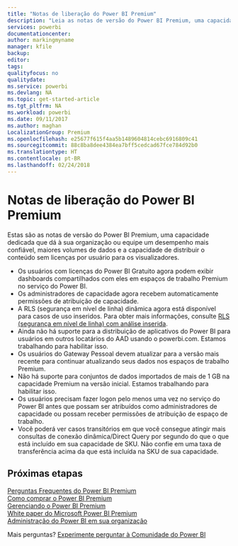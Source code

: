 ```yaml
---
title: "Notas de liberação do Power BI Premium"
description: "Leia as notas de versão do Power BI Premium, uma capacidade dedicada para sua organização ou equipe."
services: powerbi
documentationcenter: 
author: markingmyname
manager: kfile
backup: 
editor: 
tags: 
qualityfocus: no
qualitydate: 
ms.service: powerbi
ms.devlang: NA
ms.topic: get-started-article
ms.tgt_pltfrm: NA
ms.workload: powerbi
ms.date: 09/11/2017
ms.author: maghan
LocalizationGroup: Premium
ms.openlocfilehash: e25677f615f4aa5b1489604814cebc6916809c41
ms.sourcegitcommit: 88c8ba8dee4384ea7bff5cedcad67fce784d92b0
ms.translationtype: HT
ms.contentlocale: pt-BR
ms.lasthandoff: 02/24/2018
---
```

# <a name="power-bi-premium-release-notes"></a>Notas de liberação do Power BI Premium
Estas são as notas de versão do Power BI Premium, uma capacidade dedicada que dá à sua organização ou equipe um desempenho mais confiável, maiores volumes de dados e a capacidade de distribuir o conteúdo sem licenças por usuário para os visualizadores.

* Os usuários com licenças do Power BI Gratuito agora podem exibir dashboards compartilhados com eles em espaços de trabalho Premium no serviço do Power BI.
* Os administradores de capacidade agora recebem automaticamente permissões de atribuição de capacidade.
* A RLS (segurança em nível de linha) dinâmica agora está disponível para casos de uso inseridos. Para obter mais informações, consulte [RLS (segurança em nível de linha) com análise inserida](developer/embedded-row-level-security.md).
* Ainda não há suporte para a distribuição de aplicativos do Power BI para usuários em outros locatários do AAD usando o powerbi.com. Estamos trabalhando para habilitar isso.
* Os usuários do Gateway Pessoal devem atualizar para a versão mais recente para continuar atualizando seus dados nos espaços de trabalho Premium.
* Não há suporte para conjuntos de dados importados de mais de 1 GB na capacidade Premium na versão inicial. Estamos trabalhando para habilitar isso.
* Os usuários precisam fazer logon pelo menos uma vez no serviço do Power BI antes que possam ser atribuídos como administradores de capacidade ou possam receber permissões de atribuição de espaço de trabalho.
* Você poderá ver casos transitórios em que você consegue atingir mais consultas de conexão dinâmica/Direct Query por segundo do que o que está incluído em sua capacidade de SKU. Não confie em uma taxa de transferência acima da que está incluída na SKU de sua capacidade.

## <a name="next-steps"></a>Próximas etapas
[Perguntas Frequentes do Power BI Premium](service-premium-faq.md)  
[Como comprar o Power BI Premium](service-admin-premium-purchase.md)  
[Gerenciando o Power BI Premium](service-admin-premium-manage.md)  
[White paper do Microsoft Power BI Premium](https://aka.ms/pbipremiumwhitepaper)  
[Administração do Power BI em sua organização](service-admin-administering-power-bi-in-your-organization.md)  

Mais perguntas? [Experimente perguntar à Comunidade do Power BI](https://community.powerbi.com/)

